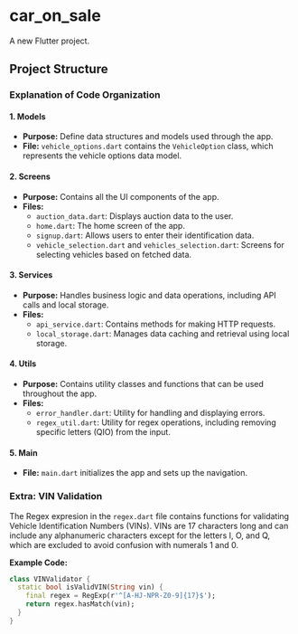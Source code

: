 # car_on_sale

A new Flutter project.

## Project Structure

### Explanation of Code Organization

#### 1. Models
- **Purpose:** Define data structures and models used through the app.
- **File:** `vehicle_options.dart` contains the `VehicleOption` class, which represents the vehicle options data model.

#### 2. Screens
- **Purpose:** Contains all the UI components of the app.
- **Files:**
  - `auction_data.dart`: Displays auction data to the user.
  - `home.dart`: The home screen of the app.
  - `signup.dart`: Allows users to enter their identification data.
  - `vehicle_selection.dart` and `vehicles_selection.dart`: Screens for selecting vehicles based on fetched data.

#### 3. Services
- **Purpose:** Handles business logic and data operations, including API calls and local storage.
- **Files:**
  - `api_service.dart`: Contains methods for making HTTP requests.
  - `local_storage.dart`: Manages data caching and retrieval using local storage.

#### 4. Utils
- **Purpose:** Contains utility classes and functions that can be used throughout the app.
- **Files:**
  - `error_handler.dart`: Utility for handling and displaying errors.
  - `regex_util.dart`: Utility for regex operations, including removing specific letters (QIO) from the input.

#### 5. Main
- **File:** `main.dart` initializes the app and sets up the navigation.

### Extra: VIN Validation

The Regex expresion in the `regex.dart` file contains functions for validating Vehicle Identification Numbers (VINs). VINs are 17 characters long and can include any alphanumeric characters except for the letters I, O, and Q, which are excluded to avoid confusion with numerals 1 and 0.

**Example Code:**

```dart
class VINValidator {
  static bool isValidVIN(String vin) {
    final regex = RegExp(r'^[A-HJ-NPR-Z0-9]{17}$');
    return regex.hasMatch(vin);
  }
}
```


